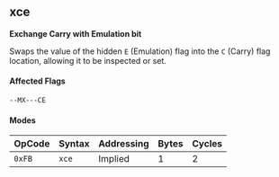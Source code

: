  
## xce

**Exchange Carry with Emulation bit**

Swaps the value of the hidden `E` (Emulation) flag into the `C` (Carry) flag location, allowing it to be inspected or set.

#### Affected Flags

```
--MX---CE
```

#### Modes

| OpCode | Syntax | Addressing | Bytes | Cycles     |
|--------|--------|------------|-------|------------|
| `0xFB` | `xce`  | Implied    | 1     | 2          |
